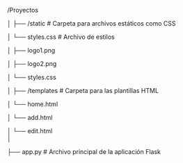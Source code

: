 
/Proyectos

│
├── /static                # Carpeta para archivos estáticos como CSS

│   └── styles.css         # Archivo de estilos

│   ├── logo1.png        

│   ├── logo2.png         

│   └── styles.css        

│
├── /templates             # Carpeta para las plantillas HTML

│   └── home.html         

│   └── add.html       

│   └── edit.html         
│

├── app.py                 # Archivo principal de la aplicación Flask


